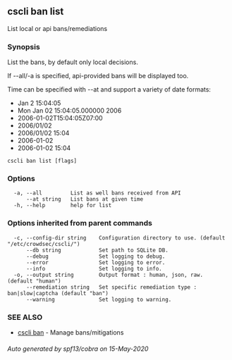 ## cscli ban list

List local or api bans/remediations

### Synopsis

List the bans, by default only local decisions.

If --all/-a is specified, api-provided bans will be displayed too.

Time can be specified with --at and support a variety of date formats:  
 - Jan  2 15:04:05  
 - Mon Jan 02 15:04:05.000000 2006  
 - 2006-01-02T15:04:05Z07:00  
 - 2006/01/02  
 - 2006/01/02 15:04  
 - 2006-01-02  
 - 2006-01-02 15:04


```
cscli ban list [flags]
```

### Options

```
  -a, --all         List as well bans received from API
      --at string   List bans at given time
  -h, --help        help for list
```

### Options inherited from parent commands

```
  -c, --config-dir string    Configuration directory to use. (default "/etc/crowdsec/cscli/")
      --db string            Set path to SQLite DB.
      --debug                Set logging to debug.
      --error                Set logging to error.
      --info                 Set logging to info.
  -o, --output string        Output format : human, json, raw. (default "human")
      --remediation string   Set specific remediation type : ban|slow|captcha (default "ban")
      --warning              Set logging to warning.
```

### SEE ALSO

* [cscli ban](cscli_ban.md)	 - Manage bans/mitigations

###### Auto generated by spf13/cobra on 15-May-2020
